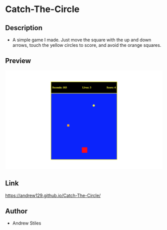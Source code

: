 # Catch-The-Circle

## Description

- A simple game I made.  Just move the square with the up and down arrows, touch the yellow circles to score, and avoid the orange squares.

## Preview

![Preview](https://github.com/andrew129/Catch-The-Circle/blob/master/images/circle.png?raw=true)

## Link

https://andrew129.github.io/Catch-The-Circle/

## Author

- Andrew Stiles
